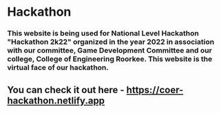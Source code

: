 # Hackathon
### This website is being used for National Level Hackathon "Hackathon 2k22" organized in the year 2022 in association with our committee, Game Development Committee and our college, College of Engineering Roorkee. This website is the virtual face of our hackathon.
## You can check it out here - https://coer-hackathon.netlify.app
